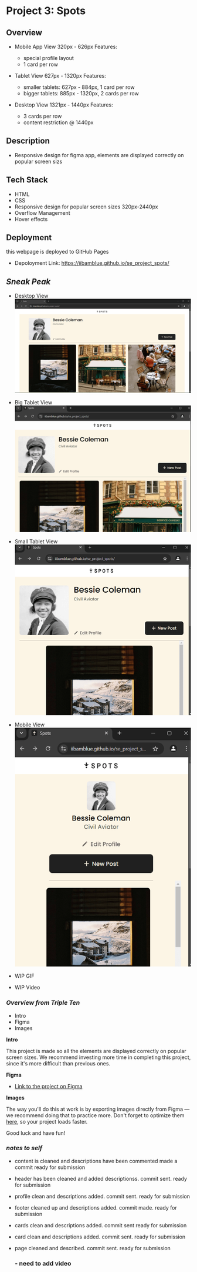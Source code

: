 # Project 3: Spots

## Overview

- Mobile App View 320px - 626px
  Features:

  - special profile layout
  - 1 card per row

- Tablet View 627px - 1320px
  Features:

  - smaller tablets: 627px - 884px, 1 card per row
  - bigger tablets: 885px - 1320px, 2 cards per row

- Desktop View 1321px - 1440px
  Features:
  - 3 cards per row
  - content restriction @ 1440px

## Description

- Responsive design for figma app, elements are displayed correctly on popular screen sizs

## Tech Stack

- HTML
- CSS
- Responsive design for popular screen sizes 320px-2440px
- Overflow Management
- Hover effects

## Deployment

this webpage is deployed to GitHub Pages

- Depoloyment Link: https://iibamblue.github.io/se_project_spots/

## **_Sneak Peak_**

- Desktop View
  ![Desktop View](./images/desktopbrowser.png)

- Big Tablet View
  ![Big Tablet View](./images/tabletview.png)

- Small Tablet View
  ![Small Tablet View](./images/smalltabletview.png)

- Mobile View
  ![Mobile View](./images/appview.png)

- WIP GIF
- WIP Video

### **_Overview from Triple Ten_**

- Intro
- Figma
- Images

**Intro**

This project is made so all the elements are displayed correctly on popular screen sizes. We recommend investing more time in completing this project, since it's more difficult than previous ones.

**Figma**

- [Link to the project on Figma](https://www.figma.com/file/BBNm2bC3lj8QQMHlnqRsga/Sprint-3-Project-%E2%80%94-Spots?type=design&node-id=2%3A60&mode=design&t=afgNFybdorZO6cQo-1)

**Images**

The way you'll do this at work is by exporting images directly from Figma — we recommend doing that to practice more. Don't forget to optimize them [here](https://tinypng.com/), so your project loads faster.

Good luck and have fun!

### **_notes to self_**

- content is cleaned and descriptions have been commented made a commit ready for submission
- header has been cleaned and added descriptionss. commit sent. ready for submission
- profile clean and descriptions added. commit sent. ready for submission
- footer cleaned up and descriptions added. commit made. ready for submission
- cards clean and descriptions added. commit sent ready for submission
- card clean and descriptions added. commit sent. ready for submission
- page cleaned and described. commit sent. ready for submission

  ### - need to add video
